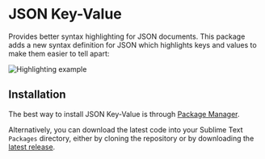 # JSON Key-Value

Provides better syntax highlighting for JSON documents. This package adds a new syntax definition for JSON which highlights keys and values to make them easier to tell apart:

![Highlighting example](https://i.imgur.com/P6fk9dR.png "Simple json snippet showing different highlights")

## Installation

The best way to install JSON Key-Value is through [Package Manager](https://packagecontrol.io/). 

Alternatively, you can download the latest code into your Sublime Text `Packages` directory, either by cloning the repository or by downloading the [latest release](https://github.com/aurule/json-kv/releases).
